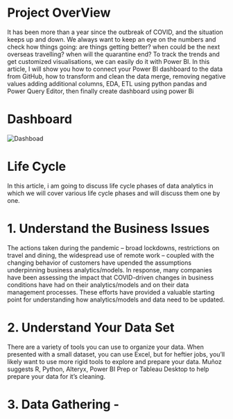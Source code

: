 # Project OverView
It has been more than a year since the outbreak of COVID, and the situation keeps up and down. We always want to keep an eye on the numbers and check how things going: are things getting better? when could be the next overseas travelling? when will the quarantine end? To track the trends and get customized visualisations, we can easily do it with Power BI. In this article, I will show you how to connect your Power BI dashboard to the data from GitHub, how to transform and clean the data merge, removing negative values adding additional columns, EDA, ETL using python pandas and Power Query Editor, then finally create dashboard using power Bi
# Dashboard
![Dashboad](https://github.com/deepakrpr981/Covid---19-Dashboard/assets/89341801/c162d461-ba24-43b3-a38b-488fd967d6e7)
# Life Cycle
In this article, i  am going to discuss life cycle phases of data analytics in which we will cover various life cycle phases and will discuss them one by one.
# 1. Understand the Business Issues
   The actions taken during the pandemic – broad lockdowns, restrictions on travel and dining, the widespread use of remote work – coupled with the changing behavior of customers have upended the assumptions underpinning business analytics/models. In response, many companies have been assessing the impact that COVID-driven changes in business conditions have had on their analytics/models and on their data management processes. These efforts have provided a valuable starting point for understanding how analytics/models and data need to be updated.
# 2. Understand Your Data Set
There are a variety of tools you can use to organize your data. When presented with a small dataset, you can use Excel, but for heftier jobs, you’ll likely want to use more rigid tools to explore and prepare your data. Muñoz suggests R, Python, Alteryx, Power BI Prep or Tableau Desktop to help prepare your data for it’s cleaning.

# 3. Data Gathering -
